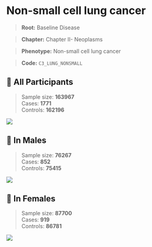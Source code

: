 # Non-small cell lung cancer

> **Root:** Baseline Disease  

> **Chapter:** Chapter II- Neoplasms  

> **Phenotype:** Non-small cell lung cancer  

> **Code:** `C3_LUNG_NONSMALL`

## 🧪 All Participants  
> Sample size: **163967**  
> Cases: **1771**  
> Controls: **162196**
<img src="/Disease/Figures/ALL/Incidence/C3_LUNG_NONSMALL.png"/>
<CsvTable src="/Disease_Data/ALL/Incidence/COX_C3_LUNG_NONSMALL.csv" label="🔍 View full results" />

## 👨 In Males  
> Sample size: **76267**  
> Cases: **852**  
> Controls: **75415**
<img src="/Disease/Figures/Male/Incidence/C3_LUNG_NONSMALL.png"/>
<CsvTable src="/Disease_Data/Male/Incidence/COX_C3_LUNG_NONSMALL.csv" label="🔍 View full results" />

## 👩 In Females  
> Sample size: **87700**  
> Cases: **919**  
> Controls: **86781**
<img src="/Disease/Figures/Female/Incidence/C3_LUNG_NONSMALL.png"/>
<CsvTable src="/Disease_Data/Female/Incidence/COX_C3_LUNG_NONSMALL.csv" label="🔍 View full results" />
